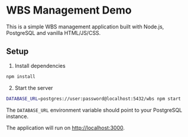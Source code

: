 # WBS Management Demo

This is a simple WBS management application built with Node.js, PostgreSQL and vanilla HTML/JS/CSS.

## Setup

1. Install dependencies

```bash
npm install
```

2. Start the server

```bash
DATABASE_URL=postgres://user:password@localhost:5432/wbs npm start
```

The `DATABASE_URL` environment variable should point to your PostgreSQL instance.

The application will run on [http://localhost:3000](http://localhost:3000).
